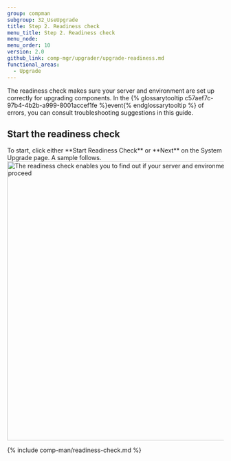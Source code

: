 ```yaml
---
group: compman
subgroup: 32_UseUpgrade
title: Step 2. Readiness check
menu_title: Step 2. Readiness check
menu_node:
menu_order: 10
version: 2.0
github_link: comp-mgr/upgrader/upgrade-readiness.md
functional_areas:
  - Upgrade
---
```


The readiness check makes sure your server and environment are set up correctly for upgrading components. In the {% glossarytooltip c57aef7c-97b4-4b2b-a999-8001accef1fe %}event{% endglossarytooltip %} of errors, you can consult troubleshooting suggestions in this guide.

<h2 id="compman-readiness-start">Start the readiness check</h2>
To start, click either **Start Readiness Check** or **Next** on the System Upgrade page. A sample follows.

<img src="{{ site.baseurl }}/common/images/upgr_readiness.png" width="650px" alt="The readiness check enables you to find out if your server and environment are ready to proceed">

{% include comp-man/readiness-check.md %}

